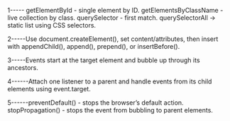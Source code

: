 1----- getElementById - single element by ID.
       getElementsByClassName - live collection by class.
       querySelector - first match. 
       querySelectorAll → static list using CSS selectors.

2-----Use document.createElement(), set content/attributes, then insert with appendChild(),   append(), prepend(), or insertBefore().


3-----Events start at the target element and bubble up through its ancestors.


4------Attach one listener to a parent and handle events from its child elements using event.target.


5------preventDefault() - stops the browser’s default action.
          stopPropagation() - stops the event from bubbling to parent elements.
